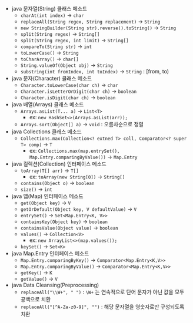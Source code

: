 - java 문자열(String) 클래스 메소드
    - `charAt(int index)` → `char`
    - `replaceAll(String regex, String replacement)` → `String`
    - `new StringBuilder(String str).reverse().toString()` → `String`
    - `split(String regex)` → `String[]`
    - `split(String regex, int limit)` → `String[]`
    - `compareTo(String str)` → `int`
    - `toLowerCase()` → `String`
    - `toCharArray()` → `char[]`
    - `String.valueOf(Object obj)` → `String`
    - `substring(int fromIndex, int toIndex)` → `String` : [from, to)
- java 문자(Character) 클래스 메소드
    - `Character.toLowerCase(char ch)` → `char`
    - `Character.isLetterOrDigit(char ch)` → `boolean`
    - `Character.isDigit(char ch)` → `boolean`
- java 배열(Arrays) 클래스 메소드
    - `Arrays.asList(T... a)` → `List<T>`
        - ex: `new HashSet<>(Arrays.asList(arr));`
    - `Arrays.sort(Object[] a)` → `void` : 오름차순으로 정렬
- java Collections 클래스 메소드
    - `Collections.max(Collection<? extned T> coll, Comparator<? super T> comp)` → `T`
        - ex: `Collections.max(map.entrySet(), Map.Entry.comparingByValue())` → `Map.Entry`
- java 컬렉션(Collection) 인터페이스 메소드
    - `toArray(T[] arr)` → `T[]`
        - ex: `toArray(new String[0])` → `String[]`
    - `contains(Object o)` → `boolean`
    - `size()` → `int`
- java 맵(Map) 인터페이스 메소드
    - `get(Object key)` → `V`
    - `getOrDefault(Object key, V defaultValue)` → `V`
    - `entrySet()` → `Set<Map.Entry<K, V>>`
    - `containsKey(Object key)` → `boolean`
    - `containsValue(Object value)` → `boolean`
    - `values()` → `Collection<V>`
        - ex: `new ArrayList<>(map.values());`
    - `keySet()` → `Set<K>`
- java Map.Entry 인터페이스 메소드
    - `Map.Entry.comparingByKey()` → `Comparator<Map.Entry<K,V>>`
    - `Map.Entry.comparingByValue()` → `Comparator<Map.Entry<K,V>>`
    - `getKey()` → `K`
    - `getValue()` → `V`
- java Data Cleansing(Preprocessing)
    - `replaceAll("\\W+", " ")` : `\W+` 는 연속적으로 단어 문자가 아닌 값을 모두 공백으로 치환
    - `replaceAll("[^A-Za-z0-9]", "")` : 해당 문자열을 영숫자로만 구성되도록 치환